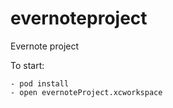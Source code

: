 # evernoteproject
Evernote project

To start:

	- pod install 
	- open evernoteProject.xcworkspace

	
